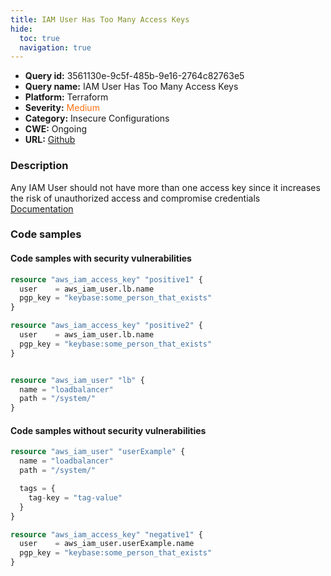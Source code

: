 ```yaml
---
title: IAM User Has Too Many Access Keys
hide:
  toc: true
  navigation: true
---
```


<style>
  .highlight .hll {
    background-color: #ff171742;
  }
  .md-content {
    max-width: 1100px;
    margin: 0 auto;
  }
</style>

-   **Query id:** 3561130e-9c5f-485b-9e16-2764c82763e5
-   **Query name:** IAM User Has Too Many Access Keys
-   **Platform:** Terraform
-   **Severity:** <span style="color:#ff7213">Medium</span>
-   **Category:** Insecure Configurations
-   **CWE:** Ongoing
-   **URL:** [Github](https://github.com/DataDog/kics/tree/master/assets/queries/terraform/aws/iam_user_too_many_access_keys)

### Description
Any IAM User should not have more than one access key since it increases the risk of unauthorized access and compromise credentials<br>
[Documentation](https://registry.terraform.io/providers/hashicorp/aws/latest/docs/resources/iam_access_key#user)

### Code samples
#### Code samples with security vulnerabilities
```tf title="Positive test num. 1 - tf file" hl_lines="2 7"
resource "aws_iam_access_key" "positive1" {
  user    = aws_iam_user.lb.name
  pgp_key = "keybase:some_person_that_exists"
}

resource "aws_iam_access_key" "positive2" {
  user    = aws_iam_user.lb.name
  pgp_key = "keybase:some_person_that_exists"
}


resource "aws_iam_user" "lb" {
  name = "loadbalancer"
  path = "/system/"
}

```


#### Code samples without security vulnerabilities
```tf title="Negative test num. 1 - tf file"
resource "aws_iam_user" "userExample" {
  name = "loadbalancer"
  path = "/system/"

  tags = {
    tag-key = "tag-value"
  }
}

resource "aws_iam_access_key" "negative1" {
  user    = aws_iam_user.userExample.name
  pgp_key = "keybase:some_person_that_exists"
}


```
